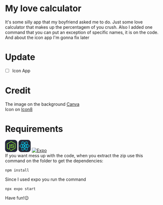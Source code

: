 # My love calculator
It's some silly app that my boyfriend asked me to do. Just some love calculator that makes up the percentagem of you crush. Also I added one command that you can put an exception of specific names, it is on the code. And about the icon app I'm gonna fix later </br>
# Update
- [ ] Icon App
# Credit
The image on the background <a href="https://canva.com">Canva</a> </br>
Icon on <a href="https://icons8.com">Icon8<a>
# Requirements </br>
[<img title="Node.js" alt="Node.js" height=40px width=40px src="https://raw.githubusercontent.com/tandpfun/skill-icons/65dea6c4eaca7da319e552c09f4cf5a9a8dab2c8/icons/NodeJS-Dark.svg" />](https://nodejs.org)
[<img title="React Native" alt="React Native" height=40px width=40 src="https://raw.githubusercontent.com/tandpfun/skill-icons/65dea6c4eaca7da319e552c09f4cf5a9a8dab2c8/icons/React-Dark.svg" />](https://reactnative.dev)
[<img title="Expo" alt="Expo" height=40px width=40 src="https://encrypted-tbn0.gstatic.com/images?q=tbn:ANd9GcT2uEqD0C38fQX4PSzW1YOQuIBaGR06NPNIyQ&s" />](https://expo.dev) </br>
If you want mess up with the code, when you extract the zip use this command on the folder to get the dependencies:
````
npm install
````
Since I used expo you run the command
```
npx expo start
```
Have fun!😉
